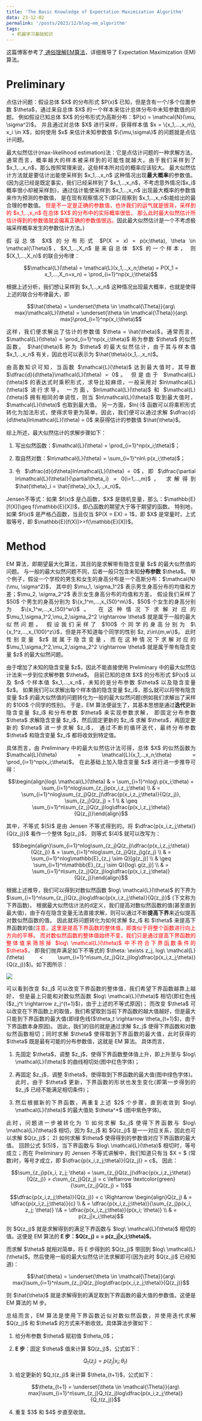 ```yaml
---
title: 'The Basic Knowledge of Expectation Maximization Algorithm'
data: 23-12-02
permalink: '/posts/2023/12/blog-em_algorithm'
tags:
  - 机器学习基础知识
---
```


<p style="text-align:justify; text-justify:inter-ideograph;">这篇博客参考了<a href="https://blog.csdn.net/qq_36583400/article/details/127047093" target="_blank">
通俗理解EM算法</a>，详细推导了 Expectation Maximization (EM) 算法。</p>

<h1>Preliminary</h1>

<p style="text-align:justify; text-justify:inter-ideograph;">点估计问题：假设总体 $X$ 的分布形式 $P(x)$ 已知，但是含有一个/多个位置参数 $\theta$，通过来自总体 $X$ 的一个样本来估计总体分布中未知参数值的问题。
例如假设已知总体 $X$ 的分布形式为高斯分布：$P(x) = \mathcal{N}(\mu, \sigma^2)$。
并且通过对总体 $X$ 进行采样，获得样本值 $x = \{x_1,...,x_n\}, x_i \in X$，如何使用 $x$ 来估计未知参数值 $\{\mu,\sigma\}$ 的问题就是点估计问题。</p>

<p style="text-align:justify; text-justify:inter-ideograph;">最大似然估计(max-likelihood estimation)法：它是点估计问题的一种求解方法。
通常而言，概率越大的样本被采样到的可能性就越大。由于我们采样到了 $x_1,..,x_n$，那么按照常理来说，这些样本所对应的概率应该较大。
最大似然估计方法就是要估计出能使采样到 $x_1,..,x_n$ 这种情况出现<b>最大概率</b>的参数值。
(因为这已经是既定事实，我们已经采样到了 $x_1,..,x_n$，不考虑意外情况($x_i$ 概率很小却被采样到)，通过估计能使采样到 $x_1,..,x_n$ 出现最大概率的参数值来作为预测的参数值，
是在现有观察情况下(即只观察到 $x_1,..,x_n$)能给出的最合理的参数值。
<span style="color:red;">但是不一定是正确的参数值，也许我们的运气就是很背，采样到的 $x_1,..,x_n$ 在总体 $X$ 的分布中的实际概率很低，
那么此时最大似然估计所估计得到的参数值就会偏离正确的参数值很远。</span>因此最大似然估计是一个不考虑极端采样概率发生的参数估计方法。)</p>

<p style="text-align:justify; text-justify:inter-ideograph;">假设总体 $X$ 的分布形式 $P(X = x) = p(x;\theta), \theta \in \mathcal{\Theta}$，$X_1,...,X_n$ 是来自总体 $X$ 的一个样本，
则 $(X_1,...,X_n)$ 的联合分布律：</p>

$$\mathcal{L}(\theta) = \mathcal{L}(x_1,..,x_n;\theta) = P(X_1 = x_1,...,X_n=x_n) = \prod_{i=1}^np(x_i;\theta)$$

<p style="text-align:justify; text-justify:inter-ideograph;">根据上述分析，我们想让采样到 $x_1,..,x_n$ 这种情况出现最大概率，也就是使得上述的联合分布律最大，即</p>

$$\hat{\theta} = \underset{\theta \in \mathcal{\Theta}}{arg\ max}\mathcal{L}(\theta) = \underset{\theta \in \mathcal{\Theta}}{arg\ max}\prod_{i=1}^np(x_i;\theta)$$

<p style="text-align:justify; text-justify:inter-ideograph;">这样，我们便求解出了估计的参数值 $\theta = \hat{\theta}$。通常而言，$\mathcal{L}(\theta) = \prod_{i=1}^np(x_i;\theta)$ 称为参数 $\theta$ 的似然函数。
$\hat{\theta}$ 称为 $\theta$ 的最大似然估计，由于其与样本值 $x_1,..,x_n$ 有关，因此也可以表示为 $\hat{\theta}(x_1,..,x_n)$。</p>

<p style="text-align:justify; text-justify:inter-ideograph;">由高数知识可知，当函数 $\mathcal{L}(\theta)$ 达到最大值时，其导数 $\dfrac{d}{d\theta}\mathcal{L}(\theta) = 0$。
但是由于 $\mathcal{L}(\theta)$ 的表达式时乘积形式，求导比较麻烦，一般采用对 $ln\mathcal{L}(\theta)$ 进行求导。
一方面，$ln\mathcal{L}(\theta)$ 和 $\mathcal{L}(\theta)$ 拥有相同的单调性，则当 $ln\mathcal{L}(\theta)$ 取到最大值时，$\mathcal{L}(\theta)$ 也取到最大值。
另一方面，$ln(·)$ 函数可以将乘积形式转化为加法形式，使得求导更为简单。因此，我们便可以通过求解 $\dfrac{d}{d\theta}ln\mathcal{L}(\theta) = 0$ 来获得估计的参数值 $\hat{\theta}$。</p>

<p style="text-align:justify; text-justify:inter-ideograph;">综上所述，最大似然估计的求解步骤如下：</p>

<ol><li><p style="text-align:justify; text-justify:inter-ideograph;">写出似然函数：$\mathcal{L}(\theta) = \prod_{i=1}^np(x_i;\theta)$；</p></li>
<li><p style="text-align:justify; text-justify:inter-ideograph;">取自然对数：$ln\mathcal{L}(\theta) = \sum_{i=1}^nln\ p(x_i;\theta)$；</p></li>
<li><p style="text-align:justify; text-justify:inter-ideograph;">令 $\dfrac{d}{d\theta}ln\mathcal{L}(\theta) = 0$，即 $\dfrac{\partial ln\mathcal{L}(\theta)}{\partial\theta_i} = 0(i=1,...,m)$，
求解得到 $\hat{\theta}_i = \hat{\theta}_i(x_1,..,x_n)$。</p></li></ol>

<p style="text-align:justify; text-justify:inter-ideograph;">Jensen不等式：如果 $f(x)$ 是凸函数，$X$ 是随机变量，那么：$\mathbb{E}[f(X)]\geq f(\mathbb{E}[X])$，即凸函数的期望大于等于期望的函数。
特别地，如果 $f(x)$ 是严格凸函数，当且仅当 $P(X = EX) = 1$，即 $X$ 是常量时，上式取等号，即 $\mathbb{E}[f(X)]>=f(\mathbb{E}[X])$。</p>

<h1>Method</h1>

<p style="text-align:justify; text-justify:inter-ideograph;">EM 算法，即期望最大化算法，其目的是求解带有隐含变量 $z$ 的最大似然值的问题。
与一般的最大似然问题不同，后者一般只包含未知<b>分布参数</b> $\theta$。
举个例子，假设一个学校的男生和女生的身高分布是一个高斯分布：$\mathcal{N}(\mu, \sigma^2)$，
其中的 $\mu_1, \sigma_1^2$ 表示男生身高分布的均值和方差；$\mu_2, \sigma_2^2$ 表示女生身高分布的均值和方差。
假设我们采样了 $50$ 个男生的身高分别为 $\{x_1^m,...,x_{50}^m\}$，$50$ 个女生的身高分别为 $\{x_1^w,...,x_{50}^w\}$。
在这种情况下求解对应的 $\mu_1,\sigma_1^2,\mu_2,\sigma_2^2 \rightarrow \theta$ 就是属于一般的最大似然问题。
假设我们采样了 $100$ 个同学的身高分别为 $\{x_1^z,...,x_{100}^z\}$，但是并不知道每个同学的性别 $z, z\in\{m,w\}$。
此时性别变量 $z$ 就属于隐含变量，而在这种情况下求解对应的 $\mu_1,\sigma_1^2,\mu_2,\sigma_2^2 \rightarrow \theta$ 就是属于带有隐含变量 $z$ 的最大似然问题。</p>

<p style="text-align:justify; text-justify:inter-ideograph;">由于增加了未知的隐含变量 $z$，因此不能直接使用 Preliminary 中的最大似然估计法来一步到位求解参数 $\theta$。
目前已知的总体 $X$ 的分布形式 $P(x)$ 以及 $n$ 个样本值 $x_1,...,x_n$，未知的是分布参数 $\theta$ 以及隐含变量 $z$。
如果我们可以求解出每个样本值的隐含变量 $z_i$，那么就可以将带有隐含变量 $z$ 的最大似然值的问题转化为一般的最大似然问题(例如我们求解出了采样的 $100$ 个同学的性别)。
于是，EM 算法便诞生了，其基本思想是通过<b>迭代</b>更新隐含变量 $z_i$ 和分布参数 $\theta$ 来实现参数求解，
即固定分布参数 $\theta$ 求解隐含变量 $z_i$，然后固定更新的 $z_i$ 求解 $\theta$，再固定更新的 $\theta$ 进一步求解 $z_i$，
通过不断的循环迭代，最终分布参数 $\theta$ 和隐含变量 $z_i$ 都将收敛到特定值。</p>

<p style="text-align:justify; text-justify:inter-ideograph;">具体而言，由 Preliminary 中的最大似然估计法可得，总体 $X$ 的似然函数为 $\mathcal{L}(\theta) = \mathcal{L}(x_1,..,x_n;\theta) = \prod_{i=1}^np(x_i;\theta)$。
在此基础上加入隐含变量 $z$ 进行进一步推导可得：</p>

$$\begin{align}log\ \mathcal{L}(\theta) & = \sum_{i=1}^nlog\ p(x_i;\theta) = \sum_{i=1}^nlog\sum_{z_j}p(x_i,z_j;\theta) \\
& = \sum_{i=1}^nlog\sum_{z_j}Q(z_j)\dfrac{p(x_i,z_j;\theta)}{Q(z_j)}, \sum_{z_j}Q(z_j) = 1 \\
& \geq \sum_{i=1}^n\sum_{z_j}Q(z_j)log\dfrac{p(x_i,z_j;\theta)}{Q(z_j)}\end{align}$$

<p style="text-align:justify; text-justify:inter-ideograph;">其中，不等式 $(5)$ 是由 Jensen 不等式得到的。将 $\dfrac{p(x_i,z_j;\theta)}{Q(z_j)}$ 看作一个整体 $g(z_j)$，
则等式 $(4)$ 就可以改写为：</p>

$$\begin{align}\sum_{i=1}^nlog\sum_{z_j}Q(z_j)\dfrac{p(x_i,z_j;\theta)}{Q(z_j)} & = \sum_{i=1}^nlog\sum_{z_j}Q(z_j)g(z_j) \\
& = \sum_{i=1}^nlog\mathbb{E}_{z_j \sim Q}[g(z_j)] \\
& \geq \sum_{i=1}^n\mathbb{E}_{z_j \sim Q}[log\ g(z_j)] \\
& = \sum_{i=1}^n\sum_{z_j}Q(z_j)log\dfrac{p(x_i,z_j;\theta)}{Q(z_j)}\end{align}$$

<p style="text-align:justify; text-justify:inter-ideograph;">根据上述推导，我们可以得到对数似然函数 $log\ \mathcal{L}(\theta)$ 的下界为 $\sum_{i=1}^n\sum_{z_j}Q(z_j)log\dfrac{p(x_i,z_j;\theta)}{Q(z_j)}$ (下文称为下界函数)，
根据最大似然估计法的d定义，我们提高对数似然函数的值(甚至直到最大值)，由于存在隐含变量无法直接求解，则可以通过不断<b>提高下界</b>来近似提高对数似然函数的值。
因此就将问题转化为如何求解 $z_i$ 和 $\theta$ 来提高下界函数的值(<span style="color:red;">注意，这里是提高下界函数的整体值，即类似于将整个函数进行向上方向的平移。
而对数似然函数的整体值始终不变，我们只是通过提高下界函数的整体值来筛除掉 $log\ \mathcal{L}(\theta)$ 中不符合下界函数条件的 $\theta$</span>，
即我们抛弃满足如下不等式的 $\theta: \exists z_j, log\ \mathcal{L}(\theta) < \sum_{i=1}^n\sum_{z_j}Q(z_j)log\dfrac{p(x_i,z_j;\theta)}{Q(z_j)}$)。如下图所示：</p>

<img src="https://cai-jianfeng.github.io/images/em_algorithm.png" style="alignment: center">

<p style="text-align:justify; text-justify:inter-ideograph;">可以看到改变 $z_j$ 可以改变下界函数的整体值，我们希望下界函数越靠上越好，
但是最上只能和对数似然函数 $log\ \mathcal{L}(\theta)$ 相切(即红色线($z_j^t \rightarrow z_j^{t+1}$)，由于上述的不等式原因)；
而改变 $\theta$ 可以改变在下界函数上的取值，我们希望取到当前下界函数的越大值越好，但是最大只能到下界函数的最大值(即绿色线($\theta_t \rightarrow \theta_{t+1}$)，由于下界函数本身原因)。
因此，我们的目的就是通过求解 $z_j$ 使得下界函数和对数似然函数相切；同时求解 $\theta$ 使得取到下界函数的最大值，此时获得的 $\theta$ 既是最有可能的分布参数值，这就是 EM 算法。
具体而言，</p>

<ol><li><p style="text-align:justify; text-justify:inter-ideograph;">先固定 $\theta$，调整 $z_j$，使得下界函数整体值上升，即上升至与 $log\ \mathcal{L}(\theta)$ 的曲线相切处(图中红色字体)；</p></li>
<li><p style="text-align:justify; text-justify:inter-ideograph;">再固定 $z_j$，调整 $\theta$，使得取到下界函数的最大值(图中绿色字体)。
此时，由于 $\theta$ 更新，下界函数的形状也发生变化(即第一步得到的 $z_j$ 已经不能满足相切条件)；</p></li>
<li><p style="text-align:justify; text-justify:inter-ideograph;">然后根据新的下界函数，再重复上述 $2$ 个步骤，直到收敛到 $log\ \mathcal{L}(\theta)$ 的最大值处 $\theta^*$ (图中紫色字体)。</p></li></ol>

<p style="text-align:justify; text-justify:inter-ideograph;">此时，问题进一步被转化为 1) 如何求解 $z_j$ 使得下界函数与 $log\ \mathcal{L}(\theta)$ 相切，因为 $z_j$ 和 $Q(z_j)$ 是一一对应关系，因此也可以求解 $Q(z_j)$；
2) 如何求解 $\theta$ 使得得到的参数值对应下界函数的最大值。
回顾公式 $(5)$，当下界函数与 $log\ \mathcal{L}(\theta)$ 相切时，等号成立；而在 Preliminary 的 Jensen 不等式讲解中，我们知道只有当 $X = $ (常数)时，等号才成立，即 $\dfrac{p(x_i,z_j;\theta)}{Q(z_j)} = c$。
因此：</p>

$$\sum_{z_j}p(x_i, z_j; \theta) = \sum_{z_j}Q(z_j)\dfrac{p(x_i,z_j;\theta)}{Q(z_j)} = c\sum_{z_j}Q(z_j) = c \leftarrow \textcolor{green}{\sum_{z_j}Q(z_j) = 1}$$

$$\dfrac{p(x_i,z_j;\theta)}{Q(z_j)} = c \Rightarrow \begin{align}Q(z_j) & = \dfrac{p(x_i,z_j;\theta)}{c} \\
& = \dfrac{p(x_i,z_j;\theta)}{\sum_{z_j}p(x_i, z_j; \theta)} \\& = \dfrac{p(x_i,z_j;\theta)}{p(x_i; \theta)} \\ & = p(z_j|x_i;\theta)$$

<p style="text-align:justify; text-justify:inter-ideograph;">则 $Q(z_j)$ 就是求解得到的满足下界函数与 $log\ \mathcal{L}(\theta)$ 相切的值。这便是 EM 算法的<b> E 步：$Q(z_j) = = p(z_j|x_i;\theta)$</b>。</p>

<p style="text-align:justify; text-justify:inter-ideograph;">而求解 $\theta$ 就相对简单，将 E 步得到的 $Q(z_j)$ 带回到 $log\ \mathcal{L}(\theta)$。然后使用一般的最大似然估计法求解即可(因为此时 $Q(z_j)$ 已经知道)：</p>

$$\hat{\theta} = \underset{\theta \in \mathcal{\Theta}}{arg\ max}\sum_{i=1}^n\sum_{z_j}Q(z_j)log\dfrac{p(x_i,z_j;\theta)}{Q(z_j)}$$

<p style="text-align:justify; text-justify:inter-ideograph;">则 $\hat{\theta}$ 就是求解得到的满足取到下界函数的最大值的参数值。这便是 EM 算法的 M 步。</p>

<p style="text-align:justify; text-justify:inter-ideograph;">总结而言，EM 算法是使用下界函数近似对数似然函数，并使用迭代求解 $Q(z_j)$ 和 $\theta$ 的方式来不断收敛。具体算法步骤如下：</p>

<ol><li><p style="text-align:justify; text-justify:inter-ideograph;">给分布参数 $\theta$ 赋初值 $\theta_0$；</p></li>
<li><p style="text-align:justify; text-justify:inter-ideograph;"><b>E 步</b>：固定 $\theta$ 值来计算 $Q(z_j)$，公式如下：</p>

$$Q_t(z_j) = p(z_j|x_i; \theta_t)$$</li>

<li><p style="text-align:justify; text-justify:inter-ideograph;">给定更新的 $Q_t(z_j)$ 来计算 $\theta_{t+1}$，公式如下：</p>

$$\theta_{t+1} = \underset{\theta \in \mathcal{\Theta}}{arg\ max}\sum_{i=1}^n\sum_{z_j}Q_t(z_j)log\dfrac{p(x_i,z_j;\theta)}{Q_t(z_j)}$$</li>

<li><p style="text-align:justify; text-justify:inter-ideograph;">重复 $3$ 和 $4$ 步直至收敛。</p></li></ol>
